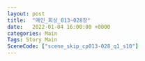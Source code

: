 ```yaml
---
layout: post
title:  "메인_회상_013~028장"
date:   2022-01-04 16:00:00 +0000
categories: Main
Tags: Story Main
SceneCode: ["scene_skip_cp013-028_q1_s10"]
---
```

